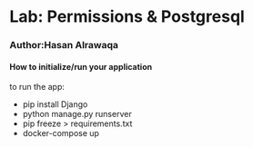 # Lab: Permissions & Postgresql

### Author:Hasan Alrawaqa

#### How to initialize/run your application

to run the app:

- pip install Django
- python manage.py runserver
- pip freeze > requirements.txt
- docker-compose up
